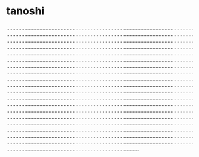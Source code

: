 # tanoshi
............................................................................................................................................................................................................................................................................................................................................................................................................................................................................................................................................................................................................................................................................................................................................................................................................................................................................................................................................................................................................................................................................................................................................................................................................................................................................................................................................................................................................................................................................................................................................................................................................................................................................................................................................................................................................................................................................................................................................................................................................................................................................................................................................................................................................................................................................................................................................................................................................................................................................................................................................